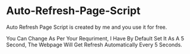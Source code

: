 # Auto-Refresh-Page-Script
Auto Refresh Page Script is created by me and you use it for free.

You Can Change As Per Your Requriment, I Have By Default Set It As A 5 Second, The Webpage Will Get Refresh Automatically Every 5 Seconds.
